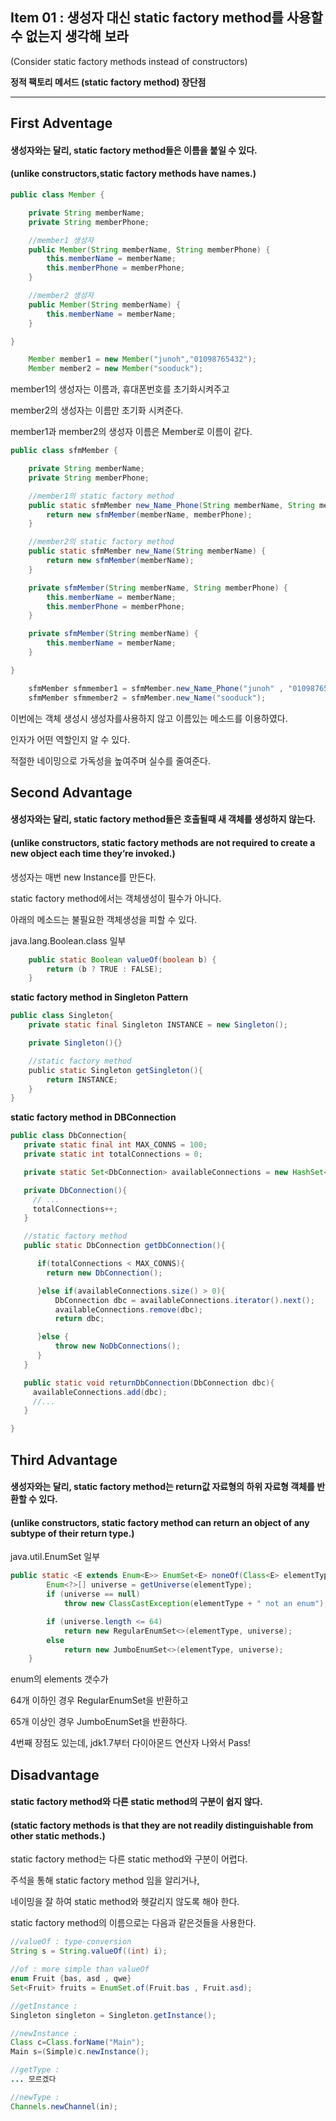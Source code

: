 ## Item 01 : 생성자 대신 static factory method를 사용할 수 없는지 생각해 보라
(Consider static factory methods instead of constructors)


**정적 팩토리 메서드 (static factory method) 장단점**

---
## First Adventage
#### 생성자와는 달리, static factory method들은 이름을 붙일 수 있다.
#### (unlike constructors,static factory methods have names.)

```java
public class Member {

	private String memberName;
	private String memberPhone;

	//member1 생성자
	public Member(String memberName, String memberPhone) {
		this.memberName = memberName;
		this.memberPhone = memberPhone;
	}

	//member2 생성자
	public Member(String memberName) {
		this.memberName = memberName;
	}

}
```

```java
	Member member1 = new Member("junoh","01098765432");
	Member member2 = new Member("sooduck");
```

member1의 생성자는 이름과, 휴대폰번호를 초기화시켜주고  

member2의 생성자는 이름만 초기화 시켜준다.

member1과 member2의 생성자 이름은 Member로 이름이 같다.


```java
public class sfmMember {

	private String memberName;
	private String memberPhone;

	//member1의 static factory method
	public static sfmMember new_Name_Phone(String memberName, String memberPhone) {
		return new sfmMember(memberName, memberPhone);
	}

	//member2의 static factory method
	public static sfmMember new_Name(String memberName) {
		return new sfmMember(memberName);
	}

	private sfmMember(String memberName, String memberPhone) {
		this.memberName = memberName;
		this.memberPhone = memberPhone;
	}

	private sfmMember(String memberName) {
		this.memberName = memberName;
	}

}
```


```java
	sfmMember sfmmember1 = sfmMember.new_Name_Phone("junoh" , "01098765432");
	sfmMember sfmmember2 = sfmMember.new_Name("sooduck");
```
이번에는 객체 생성시 생성자를사용하지 않고 이름있는 메소드를 이용하였다.  

인자가 어떤 역할인지 알 수 있다.

적절한 네이밍으로 가독성을 높여주며 실수를 줄여준다.  


## Second Advantage

#### 생성자와는 달리, static factory method들은 호출될때 새 객체를 생성하지 않는다.
#### (unlike constructors, static factory methods are not required to create a new object each time they’re invoked.)

생성자는 매번 new Instance를 만든다.  

static factory method에서는 객체생성이 필수가 아니다.  

아래의 메소드는 불필요한 객체생성을 피할 수 있다.  


java.lang.Boolean.class 일부
```java
    public static Boolean valueOf(boolean b) {
        return (b ? TRUE : FALSE);
    }
```



**static factory method in Singleton Pattern**
```java
public class Singleton{
    private static final Singleton INSTANCE = new Singleton();

    private Singleton(){}

    //static factory method
    public static Singleton getSingleton(){
        return INSTANCE;
    }
}
```



**static factory method in DBConnection**
```java
public class DbConnection{
   private static final int MAX_CONNS = 100;
   private static int totalConnections = 0;

   private static Set<DbConnection> availableConnections = new HashSet<DbConnection>();

   private DbConnection(){
     // ...
     totalConnections++;
   }

   //static factory method
   public static DbConnection getDbConnection(){

      if(totalConnections < MAX_CONNS){
        return new DbConnection();

      }else if(availableConnections.size() > 0){
          DbConnection dbc = availableConnections.iterator().next();
          availableConnections.remove(dbc);
          return dbc;

      }else {
          throw new NoDbConnections();
      }
   }

   public static void returnDbConnection(DbConnection dbc){
     availableConnections.add(dbc);
     //...
   }

}
```


## Third Advantage

#### 생성자와는 달리, static factory method는 return값 자료형의 하위 자료형 객체를 반환할 수 있다.
#### (unlike constructors, static factory method can return an object of any subtype of their return type.)

java.util.EnumSet 일부
```java
public static <E extends Enum<E>> EnumSet<E> noneOf(Class<E> elementType) {
        Enum<?>[] universe = getUniverse(elementType);
        if (universe == null)
            throw new ClassCastException(elementType + " not an enum");

        if (universe.length <= 64)
            return new RegularEnumSet<>(elementType, universe);
        else
            return new JumboEnumSet<>(elementType, universe);
    }
```
enum의 elements 갯수가  

64개 이하인 경우 RegularEnumSet을 반환하고  

65개 이상인 경우 JumboEnumSet을 반환하다.  

4번째 장점도 있는데, jdk1.7부터 다이아몬드 연산자 나와서 Pass!

## Disadvantage
#### static factory method와 다른 static method의 구분이 쉽지 않다.
#### (static factory methods is that they are not readily distinguishable from other static methods.)

static factory method는 다른 static method와 구분이 어렵다.  

주석을 통해 static factory method 임을 알리거나,

네이밍을 잘 하여 static method와 헷갈리지 않도록 해야 한다.

static factory method의 이름으로는 다음과 같은것들을 사용한다.
```java
//valueOf : type-conversion
String s = String.valueOf((int) i);

//of : more simple than valueOf
enum Fruit {bas, asd , qwe}
Set<Fruit> fruits = EnumSet.of(Fruit.bas , Fruit.asd);

//getInstance :
Singleton singleton = Singleton.getInstance();

//newInstance :
Class c=Class.forName("Main");  
Main s=(Simple)c.newInstance();

//getType :
... 모르겠다

//newType :
Channels.newChannel(in);
```
